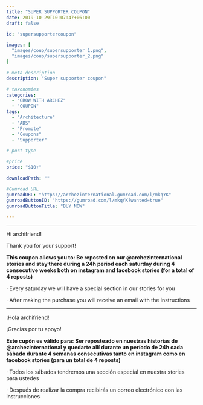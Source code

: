 ```yaml
---
title: "SUPER SUPPORTER COUPON"
date: 2019-10-29T10:07:47+06:00
draft: false

id: "supersupportercoupon"

images: [
  "images/coup/supersupporter_1.png",
  "images/coup/supersupporter_2.png"
]

# meta description
description: "Super supporter coupon"

# taxonomies
categories:
  - "GROW WITH ARCHEZ"
  - "COUPON"
tags:
  - "Architecture"
  - "ADS"
  - "Promote"
  - "Coupons"
  - "Supporter"

# post type

#price
price: "$10+"

downloadPath: ""

#Gumroad URL
gumroadURL: "https://archezinternational.gumroad.com/l/mkqYK"
gumroadButtonID: "https://gumroad.com/l/mkqYK?wanted=true"
gumroadButtonTitle: "BUY NOW"

---
```


___

Hi archifriend!

Thank you for your support!

**This coupon allows you to: Be reposted on our @archezinternational stories and stay there during a 24h period each saturday during 4 consecutive weeks both on instagram and facebook stories (for a total of 4 reposts)**

· Every saturday we will have a special section in our stories for you

· After making the purchase you will receive an email with the instructions

_____

¡Hola archifriend!

¡Gracias por tu apoyo!

**Este cupón es válido para: Ser reposteado en nuestras historias de @archezinternational y quedarte allí durante un período de 24h cada sábado durante 4 semanas consecutivas tanto en instagram como en facebook stories (para un total de 4 reposts)**

· Todos los sábados tendremos una sección especial en nuestra stories para ustedes

· Después de realizar la compra recibirás un correo electrónico con las instrucciones